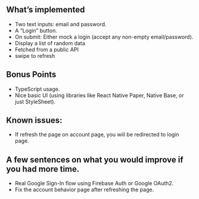 ## What’s implemented

- Two text inputs: email and password.
- A “Login” button.
- On submit:
  Either mock a login (accept any non-empty email/password).
- Display a list of random data
- Fetched from a public API
- swipe to refresh

## Bonus Points

- TypeScript usage.
- Nice basic UI (using libraries like React Native Paper, Native Base, or just StyleSheet).

## Known issues:

- If refresh the page on account page, you wiil be redirected to login page.

## A few sentences on what you would improve if you had more time.

- Real Google Sign-In flow using Firebase Auth or Google OAuth2.
- Fix the account behavior page after refreshing the page.
